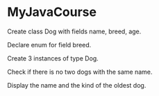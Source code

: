 # MyJavaCourse
Сreate class Dog with fields name, breed, age. 

Declare enum for field breed. 

Create 3 instances of type Dog. 

Check if there is no two dogs with the same name. 

Display the name and the kind of the oldest dog. 
